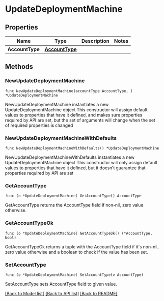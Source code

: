 # UpdateDeploymentMachine

## Properties

Name | Type | Description | Notes
------------ | ------------- | ------------- | -------------
**AccountType** | [**AccountType**](AccountType.md) |  | 

## Methods

### NewUpdateDeploymentMachine

`func NewUpdateDeploymentMachine(accountType AccountType, ) *UpdateDeploymentMachine`

NewUpdateDeploymentMachine instantiates a new UpdateDeploymentMachine object
This constructor will assign default values to properties that have it defined,
and makes sure properties required by API are set, but the set of arguments
will change when the set of required properties is changed

### NewUpdateDeploymentMachineWithDefaults

`func NewUpdateDeploymentMachineWithDefaults() *UpdateDeploymentMachine`

NewUpdateDeploymentMachineWithDefaults instantiates a new UpdateDeploymentMachine object
This constructor will only assign default values to properties that have it defined,
but it doesn't guarantee that properties required by API are set

### GetAccountType

`func (o *UpdateDeploymentMachine) GetAccountType() AccountType`

GetAccountType returns the AccountType field if non-nil, zero value otherwise.

### GetAccountTypeOk

`func (o *UpdateDeploymentMachine) GetAccountTypeOk() (*AccountType, bool)`

GetAccountTypeOk returns a tuple with the AccountType field if it's non-nil, zero value otherwise
and a boolean to check if the value has been set.

### SetAccountType

`func (o *UpdateDeploymentMachine) SetAccountType(v AccountType)`

SetAccountType sets AccountType field to given value.



[[Back to Model list]](../README.md#documentation-for-models) [[Back to API list]](../README.md#documentation-for-api-endpoints) [[Back to README]](../README.md)


